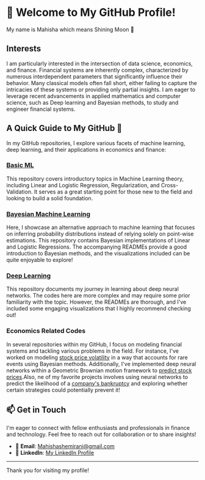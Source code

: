 # 👋 Welcome to My GitHub Profile!
My name is Mahisha which means Shining Moon 🌙

## Interests
I am particularly interested in the intersection of data science, economics, and finance. Financial systems are inherently complex, characterized by numerous interdependent parameters that significantly influence their behavior. Many classical models often fall short, either failing to capture the intricacies of these systems or providing only partial insights. I am eager to leverage recent advancements in applied mathematics and computer science, such as Deep learning and Bayesian methods, to study and engineer financial systems.

## A Quick Guide to My GitHub 🚀

In my GitHub repositories, I explore various facets of machine learning, deep learning, and their applications in economics and finance:

### [Basic ML](https://github.com/Mahishashemirani/Basic-ML)
This repository covers introductory topics in Machine Learning theory, including Linear and Logistic Regression, Regularization, and Cross-Validation. It serves as a great starting point for those new to the field and looking to build a solid foundation.

### [Bayesian Machine Learning](https://github.com/Mahishashemirani/Bayesian-Machine-Learning)
Here, I showcase an alternative approach to machine learning that focuses on inferring probability distributions instead of relying solely on point-wise estimations. This repository contains Bayesian implementations of Linear and Logistic Regressions. The accompanying READMEs provide a good introduction to Bayesian methods, and the visualizations included can be quite enjoyable to explore!

### [Deep Learning](https://github.com/Mahishashemirani/Deep-Learning)
This repository documents my journey in learning about deep neural networks. The codes here are more complex and may require some prior familiarity with the topic. However, the READMEs are thorough, and I've included some engaging visualizations that I highly recommend checking out!

### Economics Related Codes
In several repositories within my GitHub, I focus on modeling financial systems and tackling various problems in the field. For instance, I've worked on modeling [stock price volatility](https://github.com/Mahishashemirani/Volatility-Analysis-using-Alpha-Stable-Distribution) in a way that accounts for rare events using Bayesian methods. Additionally, I've implemented deep neural networks within a Geometric Brownian motion framework to [predict stock prices](https://github.com/Mahishashemirani/Stock-Market-Prediction-using-Deep-Geometric-Brownian-Motion).Also, ne of my favorite projects involves using neural networks to predict the likelihood of a [company's bankruptcy](https://github.com/Mahishashemirani/Strategy-Analysis-to-Avoid-Bankruptcy-using-Neural-ODEs) and exploring whether certain strategies could potentially prevent it!


## 📫 Get in Touch

I'm eager to connect with fellow enthusiasts and professionals in finance and technology. Feel free to reach out for collaboration or to share insights!

- 📧 **Email**: Mahishashemirani@gmail.com
- 💼 **LinkedIn**: [My LinkedIn Profile](https://www.linkedin.com/in/Mahisha-shemirani)

---

Thank you for visiting my profile!
